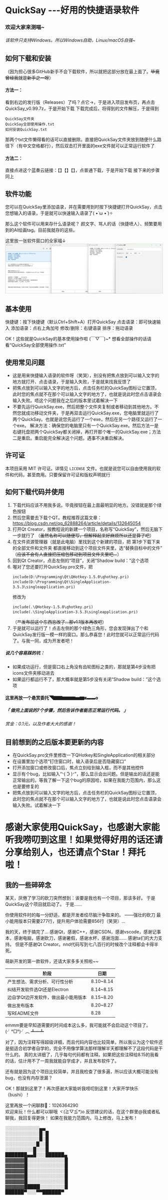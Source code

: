 # QuickSay ---好用的快捷语录软件
### 欢迎大家来测喵~
###### 该软件只支持Windows。所以Windows自助，Linux/macOS自强~


## 如何下载和安装
（因为担心很多GitHub新手不会下载软件，所以就把这部分放在最上面了。~~毕竟曾经我就是新手之一呀~~）
#### 方法一：
看到右边的发行版（Releases）了吗？点它→，于是进入项目发布页，再点击QuickSay_v0.99.7z，于是开始下载
下载完成后，将得到的文件解压，于是得到
```
QuickSay文件夹
QuickSay全部使用操作.txt
如何安装QuickSay.txt
```
那两个txt文件懒得看的话可以直接删除。直接把QuickSay文件夹放到随便什么路径下（有中文空格都行），然后双击打开里面的exe文件就可以正常运行软件了
#### 方法二：
直接点进这个蓝奏云链接：【】【】【】，点普通下载，于是开始下载
接下来的步骤同上


## 软件功能
您可以在QuickSay里添加语录，并在需要用到时按下快捷键打开QuickSay，点击您想输入的语录，于是就可以快速输入语录了( •̀ ω •́ )✧

那么这个软件可以用来存什么语录呢？
颜文字、骂人的话（快捷喷人）、频繁要用到的AI绘画tag。目前我就存的这些。

这里放一张软件窗口的全家福↓
![图片无法显示](./README_Pictures/软件窗口的全家福.png)


## 基本使用
快捷键：按下快捷键（默认Ctrl+Shift+A）打开QuickSay
点击语录：即可快速输入
添加语录：点右上角加号
修改/删除：右键语录
排序：拖动语录

OK！这些就是QuickSay的基本使用操作啦 (￣▽￣)~*
想看全部操作的话请看“QuickSay全部使用操作.txt”


## 使用常见问题
- 这是用来快捷输入语录的软件呀（笑哭），别没有把焦点放到可以输入文字的地方就打开、点击语录，于是输入失败，于是就来找我反馈了
- 把焦点放到可以输入文字的地方后，点击任务栏的QuickSay图标让它置顶，此时您的焦点就不在那个可以输入文字的地方了，也就是说此时您点击语录会输入失败。唔这个问题我在之后的版本里试着解决一下
- 不要先运行QuickSay.exe，然后把整个文件夹复制或者移动到其他地方。不然您就成功移动文件夹，于是再双击运行QuickSay.exe，您电脑里就运行了两个QuickSay。也就是说您先运行了一个exe，然后在另一个路径又运行了一个exe。
  解决方法：确保您的电脑里只有一个QuickSay.exe。然后方法一是右键托盘把两个QuickSay都关闭掉，再打开那个唯一的QuickSay.exe；方法二是重启。重启能完全解决这个问题。遇事不决重启解决。


## 许可证
本项目采用 MIT 许可证。详情见 `LICENSE` 文件。也就是说您可以自由使用我的软件和代码，甚至商用。只要保留许可证和版权声明就行


## 如何下载代码并使用
1. 下载代码应该不用我多说。毕竟按钮在最上面最明显的地方。没错就是那个绿色按钮
2. 然后您需要去下载个QT。教程推荐这篇文章：https://blog.csdn.net/qq_62888264/article/details/132645054
3. 打开Qt Creator，按教程说的新建一个项目，名称写“QuickSay”，然后无脑下一步就行了 （~~虽然名称可以随便写，但解释起来好麻烦所以还是算了吧~~）
4. 在文件资源管理器（就是此电脑）里找到这个新建的项目，把 第1步下载下来的全部文件和文件夹 都直接移动到这个项目文件夹里，选“替换目标中的文件” （~~应该不会有人直接把压缩包移动到项目文件夹里吧...~~）
5. 回到Qt Creator，点击左侧的“项目”，关闭“Shadow build：”这个选项
6. 喔对了您还要打开QuickSay.pro文件，把
   ```
   include(D:\Programming\Qt\QHotkey-1.5.0\qhotkey.pri)
   include(D:\Programming\Qt\SingleApplication-3.5.3\singleapplication.pri)
   ```
   修改为
   ```
   include(.\QHotkey-1.5.0\qhotkey.pri)
   include(.\SingleApplication-3.5.3\singleapplication.pri)
   ```
   （~~艹发布前这个东西忘改了...那v1.1版本再改吧~~）
7. 于是就可以运行了！点击左侧的那个绿色三角形，您会发现弹出了个和QuickSay发行版一模一样的窗口。那么恭喜您！此时您就可以正常运行代码了。与我一同，成为开发者吧！
##### 说几个容易踩的坑：
- 如果成功运行，但是窗口右上角没有齿轮图标之类的，那就是第4步没有把icons文件夹移动进去
- 如果运行都运行不了，那大概率就是第5步没有关闭“Shadow build：”这个选项
#### 这里再放一个悬赏委托◥▇▇▆▆▆▅▆◙▬▬o
##### 「 做完上面说的7个步骤，然后告诉作者能否正常运行代码。 」
###### 赏金：0.1元，以及作者大大的感谢！


## 目前想到的之后版本要更新的内容
- 在QuickSay.pro文件里修改一下QHotkey和SingleApplication的相关部分
- 在设置里加个选项“钉住窗口时，输入语录后是否隐藏窗口”
- 打开添加窗口或修改窗口后，焦点立刻给到输入框，而不是其他控件
- 显示有个bug，比如输入“ᐠ( ᑒ )ᐟ”，那么显示会出问题。但是输出的话还是能正常输出的。等我了解一下这个bug的原因哈，如果在我能力范围内，那么这也是要修复的
- 把焦点放到可以输入文字的地方后，点击任务栏的QuickSay图标让它置顶，此时您的焦点就不在那个可以输入文字的地方了，也就是说此时您点击语录会输入失败。试着解决一下


# 感谢大家使用QuickSay，也感谢大家能听我唠叨到这里！如果觉得好用的话还请分享给别人，也还请点个Star！拜托啦！


## 我的一些碎碎念
某天，厌倦了学习的砍刀突然想到：诶要是我也有一个项目，那该多好。
于是QuickSay这个项目就启动了。
于是......

你使用软件时的每一分舒适，都是开发者绞尽脑汁争取来的。 ——强壮的砍刀
最小能用版本只需要277行，提升用户体验需要856行（笑哭）...

我的天，终于搞完了...
感谢Qt，感谢C++，感谢CSDN，感谢vscode，感谢记事本，感谢电脑，感谢砍刀，感谢暑假，感谢水杯，感谢泡面......
感谢ta们的大力支持。
但是不感谢Qt Creator。nnd代码写到七八百行的时候改个注释都会卡得半死。

萌新开发的第一款软件，还请大家多多关照啦~~

| 阶段 | 日期 |
| ---- | ---- |
| 产生想法、需求分析、可行性分析 | 8.10~8.14 |
| 纠结开发软件选Qt还是Electron | 8.14~8.15 |
| 边自学Qt边开发软件，做出最小能用版本 | 8.15~8.20 |
| 做出发布版本 | 8.20~8.27 |
| 写README文件 | 8.28 |

emmm要是早知道需要的时间成本这么多，我可能就不会启动这个项目了。(╯°□°)╯︵ ┻━┻

对了，因为注释写得超级详细，而且代码内容也比较简单，所以我认为这个软件还是挺适合初学者自学的，完全不用像学算法那样理解半天都理解不了这段代码是干什么的。
真的太详细了，几乎每句代码都有注释。如果把这些注释给8.15的我看的话，估计用不了一周我就能自学成才，并且发布软件了。

还有就是因为这个项目比较简单，并且我检查了很多遍，所以应该大概可能没有bug，也没有内存泄漏？

OK！那就到这里了！再次感谢大家能听我唠叨到这里！大家开学快乐（bushi）！

这里再放一个闲聊群💬：1026364290  
欢迎来玩！什么都可以聊哦 ヾ(≧▽≦*)o
反馈建议的话，在这个群里@我或者私聊我，我回复得更快！
如果在我能力范围内，马上修改，马上发布！

░░░░░░░░░░░▄▄  
░░░░░░░░░░░█░█  
░░░░░░░░░░░█░█  
░░░░░░░░░░█░░█  
░░░░░░░░░█░░░█  
███████▄▄█░░░██████▄  
▓▓▓▓▓▓█░░░░░░░░░░░░█  
▓▓▓▓▓▓█░░░░░░░░░░░░█  
▓▓▓▓▓▓█░░░░░░░░░░░░█  
▓▓▓▓▓▓█░░░░░░░░░░░░█  
▓▓▓▓▓▓█░░░░░░░░░░░░█  
▓▓▓▓▓▓█████░░░░░░░░█  
██████▀░░░▀▀██████▀  